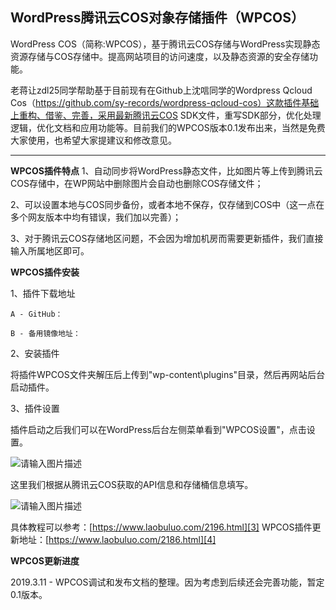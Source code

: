 WordPress腾讯云COS对象存储插件（WPCOS）
----------------------------

WordPress COS（简称:WPCOS），基于腾讯云COS存储与WordPress实现静态资源存储与COS存储中。提高网站项目的访问速度，以及静态资源的安全存储功能。

老蒋让zdl25同学帮助基于目前现有在Github上沈唁同学的Wordpress Qcloud Cos（https://github.com/sy-records/wordpress-qcloud-cos）这款插件基础上重构、借鉴、完善，采用最新腾讯云COS SDK文件，重写SDK部分，优化处理逻辑，优化文档和应用功能等。目前我们的WPCOS版本0.1发布出来，当然是免费大家使用，也希望大家提建议和修改意见。

--------------------

**WPCOS插件特点**
1、自动同步将WordPress静态文件，比如图片等上传到腾讯云COS存储中，在WP网站中删除图片会自动也删除COS存储文件；

2、可以设置本地与COS同步备份，或者本地不保存，仅存储到COS中（这一点在多个网友版本中均有错误，我们加以完善）；

3、对于腾讯云COS存储地区问题，不会因为增加机房而需要更新插件，我们直接输入所属地区即可。

**WPCOS插件安装**

1、插件下载地址

    A - GitHub：

    B - 备用镜像地址：

2、安装插件

将插件WPCOS文件夹解压后上传到"wp-content\plugins"目录，然后再网站后台启动插件。

3、插件设置

插件启动之后我们可以在WordPress后台左侧菜单看到"WPCOS设置"，点击设置。

![请输入图片描述][1]

这里我们根据从腾讯云COS获取的API信息和存储桶信息填写。

![请输入图片描述][2]

具体教程可以参考：[https://www.laobuluo.com/2196.html][3]
WPCOS插件更新地址：[https://www.laobuluo.com/2186.html][4]

**WPCOS更新进度**

2019.3.11 - WPCOS调试和发布文档的整理。因为考虑到后续还会完善功能，暂定0.1版本。


  [1]: https://raw.githubusercontent.com/laobuluo/wpcos/master/wpcos-1.jpg
  [2]: https://raw.githubusercontent.com/laobuluo/wpcos/master/wpcos-2.jpg
  [3]: https://www.laobuluo.com/2196.html
  [4]: https://www.laobuluo.com/2186.html